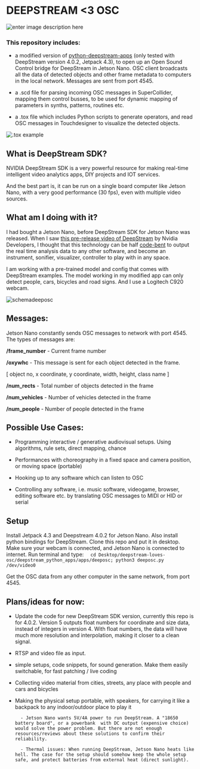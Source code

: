   

# DEEPSTREAM <3 OSC

![enter image description here](https://gateway.pinata.cloud/ipfs/QmRRDTWCsxqE4JfHZDzUqGRwXJKQAZ8Jox2dbkP8FR4H5U/deeposcexample2.png)





### This repository includes:

- a modified version of [python-deepstream-apps](https://github.com/NVIDIA-AI-IOT/deepstream_python_apps) (only tested with DeepStream version 4.0.2, Jetpack 4.3), to open up an Open Sound Control bridge for DeepStream in Jetson Nano. OSC client broadcasts all the data of detected objects and other frame metadata to computers in the local network. Messages are sent from port 4545.

- a .scd file for parsing incoming OSC messages in SuperCollider, mapping them control busses, to be used for dynamic mapping of parameters in synths, patterns, routines etc.

- a .tox file which includes Python scripts to generate operators, and read OSC messages in Touchdesigner to visualize the detected objects.

![.tox example](https://gateway.pinata.cloud/ipfs/QmemcXTEWScByMnoe7uyT29fo4S9WY6cxqmoe5XPvNiasA/deeposcexample1.png)
  

## What is DeepStream SDK?

  
NVIDIA DeepStream SDK is a very powerful resource for making real-time intelligent video analytics apps, DIY projects and IOT services.

And the best part is, it can be run on a single board computer like Jetson Nano, with a very good performance (30 fps), even with multiple video sources.

## What am I doing with it?

I had bought a Jetson Nano, before DeepStream SDK for Jetson Nano was released. When I saw [this pre-release video of DeepStream](https://www.youtube.com/watch?v=Y43W04sMK7I) by Nvidia Developers, I thought that this technology can be half [code-bent](http://www.paperkettle.com/codebending/) to output the real time analysis data to any other software, and become an instrument, sonifier, visualizer, controller to play with in any space.

I am working with a pre-trained model and config that comes with DeepStream examples. The model working in my modified app can only detect people, cars, bicycles and road signs. And I use a Logitech C920 webcam.

![schemadeeposc](https://gateway.pinata.cloud/ipfs/QmPoqJLG7D5ktt4DA4N6WVQFn3ykgVbK9aq1shuufNsR2k/Deepstream%20Python.png)

## Messages:

Jetson Nano constantly sends OSC messages to network with port 4545. The types of messages are:

**/frame_number** - Current frame number

**/oxywhc** - This message is sent for each object detected in the frame.

[ object no, x coordinate, y coordinate, width, height, class name ]

**/num_rects** - Total number of objects detected in the frame

**/num_vehicles** - Number of vehicles detected in the frame

**/num_people** - Number of people detected in the frame


 
## Possible Use Cases:

- Programming interactive / generative audiovisual setups. Using algorithms, rule sets, direct mapping, chance

- Performances with choreography in a fixed space and camera position, or moving space (portable)

- Hooking up to any software which can listen to OSC

- Controlling any software, i.e. music software, videogame, browser, editing software etc. by translating OSC messages to MIDI or HID or serial


  
## Setup

  Install Jetpack 4.3 and Deepstream 4.0.2 for Jetson Nano. Also install python bindings for DeepStream.
  Clone this repo and put it in desktop.
Make sure your webcam is connected, and Jetson Nano is connected to internet.
  Run terminal and type:
`  
cd Desktop/deepstream-loves-osc/deepstream_python_apps/apps/deeposc; python3 deeposc.py /dev/video0
  `
  
Get the OSC data from any other computer in the same network, from port 4545.

## Plans/ideas for now:

- Update the code for new DeepStream SDK version, currently this repo is for 4.0.2. Version 5 outputs float numbers for coordinate and size data, instead of integers in version 4. With float numbers, the data will have much more resolution and interpolation, making it closer to a clean signal.

- RTSP and video file as input.

- simple setups, code snippets, for sound generation. Make them easily switchable, for fast patching / live coding

- Collecting video material from cities, streets, any place with people and cars and bicycles

- Making the physical setup portable, with speakers, for carrying it like a backpack to any indoor/outdoor place to play it

		- Jetson Nano wants 5V/4A power to run DeepStream. A "18650 battery board", or a powerbank  with DC output (expensive choice) would solve the power problem. But there are not enough resources/reviews about these solutions to confirm their reliability.

		- Thermal issues: When running DeepStream, Jetson Nano heats like hell. The case for the setup should somehow keep the whole setup safe, and protect batteries from external heat (direct sunlight). 